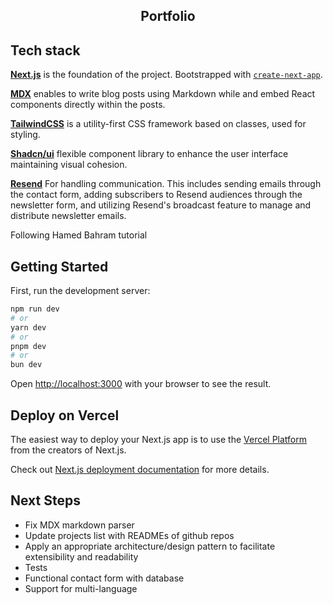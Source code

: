 <h2  align="center">Portfolio</h2>

## Tech stack

**[Next.js](https://nextjs.org)** is the foundation of the project. Bootstrapped
with
[`create-next-app`](https://nextjs.org/docs/app/api-reference/cli/create-next-app).

**[MDX](https://mdxjs.com/)** enables to write blog posts using Markdown while
and embed React components directly within the posts.

**[TailwindCSS](https://tailwindcss.com/)** is a utility-first CSS framework
based on classes, used for styling.

**[Shadcn/ui](https://ui.shadcn.com/)** flexible component library to enhance
the user interface maintaining visual cohesion.

**[Resend](https://resend.com/)** For handling communication. This includes
sending emails through the contact form, adding subscribers to Resend audiences
through the newsletter form, and utilizing Resend's broadcast feature to manage
and distribute newsletter emails.

Following Hamed Bahram tutorial

## Getting Started

First, run the development server:

```bash
npm run dev
# or
yarn dev
# or
pnpm dev
# or
bun dev
```

Open [http://localhost:3000](http://localhost:3000) with your browser to see the
result.

## Deploy on Vercel

The easiest way to deploy your Next.js app is to use the
[Vercel Platform](https://vercel.com/new?utm_medium=default-template&filter=next.js&utm_source=create-next-app&utm_campaign=create-next-app-readme)
from the creators of Next.js.

Check out
[Next.js deployment documentation](https://nextjs.org/docs/app/building-your-application/deploying)
for more details.

## Next Steps

- Fix MDX markdown parser
- Update projects list with READMEs of github repos
- Apply an appropriate architecture/design pattern to facilitate extensibility
  and readability
- Tests
- Functional contact form with database
- Support for multi-language
